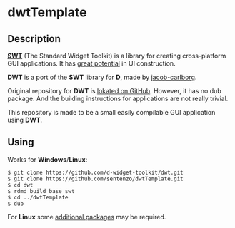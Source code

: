 # dwtTemplate

## Description

[**SWT**](http://www.eclipse.org/swt/) (The Standard Widget Toolkit) is a library for creating cross-platform GUI applications. 
It has [great potential](http://www.java2s.com/Code/Java/SWT-JFace-Eclipse/CatalogSWT-JFace-Eclipse.htm) in UI construction.

**DWT** is a port of the **SWT** library for **D**, made by [jacob-carlborg](https://github.com/jacob-carlborg).

Original repository for **DWT** is [lokated on GitHub](https://github.com/d-widget-toolkit/dwt). However, it has no dub package. 
And the building instructions for applications are not really trivial.

This repository is made to be a small easily compilable GUI application using **DWT**.

## Using
Works for **Windows**/**Linux**:

    $ git clone https://github.com/d-widget-toolkit/dwt.git
    $ git clone https://github.com/sentenzo/dwtTemplate.git
    $ cd dwt
    $ rdmd build base swt 
    $ cd ../dwtTemplate
    $ dub

For **Linux** some [additional packages](https://github.com/d-widget-toolkit/dwt#linux) may be required.
